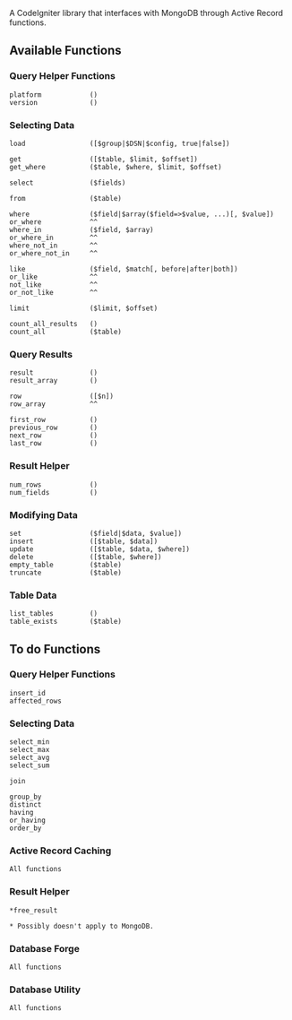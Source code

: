 A CodeIgniter library that interfaces with MongoDB through Active Record functions.

Available Functions
-------------------

### Query Helper Functions

	platform			()
	version				()

### Selecting Data

	load				([$group|$DSN|$config, true|false])
	
	get					([$table, $limit, $offset])
	get_where			($table, $where, $limit, $offset)
	
	select				($fields)
	
	from				($table)
	
	where				($field|$array($field=>$value, ...)[, $value])
	or_where			^^
	where_in			($field, $array)
	or_where_in			^^
	where_not_in		^^
	or_where_not_in		^^
	
	like				($field, $match[, before|after|both])
	or_like				^^
	not_like			^^
	or_not_like			^^
	
	limit				($limit, $offset)
	
	count_all_results	()
	count_all			($table)

### Query Results

	result				()
	result_array		()
	
	row					([$n])
	row_array			^^
	
	first_row			()
	previous_row		()
	next_row			()
	last_row			()

### Result Helper

	num_rows			()
	num_fields			()

### Modifying Data

	set					($field|$data, $value])
	insert				([$table, $data])
	update				([$table, $data, $where])
	delete				([$table, $where])
	empty_table			($table)
	truncate			($table)

### Table Data

	list_tables			()
	table_exists		($table)

To do Functions
---------------

### Query Helper Functions

	insert_id
	affected_rows

### Selecting Data

	select_min
	select_max
	select_avg
	select_sum
	
	join
	
	group_by
	distinct
	having
	or_having
	order_by

### Active Record Caching

	All functions

### Result Helper

	*free_result
	
	* Possibly doesn't apply to MongoDB.

### Database Forge

	All functions

### Database Utility

	All functions

